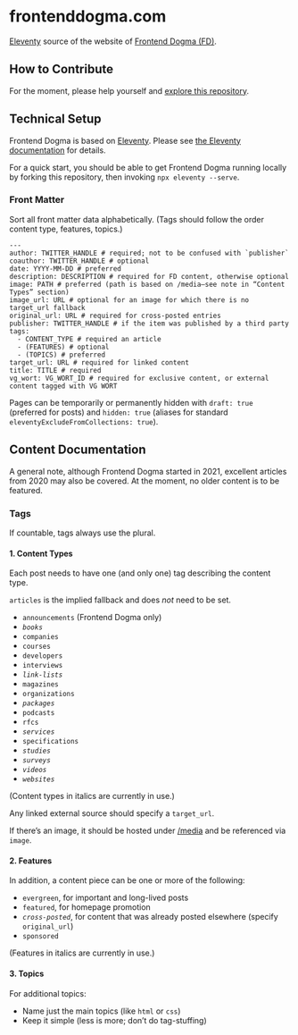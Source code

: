# frontenddogma.com

[Eleventy](https://www.11ty.dev/) source of the website of [Frontend Dogma (FD)](https://frontenddogma.com/).

## How to Contribute

For the moment, please help yourself and [explore this repository](https://github.com/j9t/frontenddogma.com).

## Technical Setup

Frontend Dogma is based on [Eleventy](https://www.11ty.dev/). Please see [the Eleventy documentation](https://www.11ty.dev/docs/) for details.

For a quick start, you should be able to get Frontend Dogma running locally by forking this repository, then invoking `npx eleventy --serve`.

### Front Matter

Sort all front matter data alphabetically. (Tags should follow the order content type, features, topics.)

```
---
author: TWITTER_HANDLE # required; not to be confused with `publisher`
coauthor: TWITTER_HANDLE # optional
date: YYYY-MM-DD # preferred
description: DESCRIPTION # required for FD content, otherwise optional
image: PATH # preferred (path is based on /media—see note in “Content Types” section)
image_url: URL # optional for an image for which there is no target_url fallback
original_url: URL # required for cross-posted entries
publisher: TWITTER_HANDLE # if the item was published by a third party
tags:
  - CONTENT_TYPE # required an article
  - (FEATURES) # optional
  - (TOPICS) # preferred
target_url: URL # required for linked content
title: TITLE # required
vg_wort: VG_WORT_ID # required for exclusive content, or external content tagged with VG WORT
```

Pages can be temporarily or permanently hidden with `draft: true` (preferred for posts) and `hidden: true` (aliases for standard `eleventyExcludeFromCollections: true`).

## Content Documentation

A general note, although Frontend Dogma started in 2021, excellent articles from 2020 may also be covered. At the moment, no older content is to be featured.

### Tags

If countable, tags always use the plural.

#### 1. Content Types

Each post needs to have one (and only one) tag describing the content type.

`articles` is the implied fallback and does _not_ need to be set.

* `announcements` (Frontend Dogma only)
* _`books`_
* `companies`
* `courses`
* `developers`
* `interviews`
* _`link-lists`_
* `magazines`
* `organizations`
* _`packages`_
* `podcasts`
* `rfcs`
* _`services`_
* `specifications`
* _`studies`_
* _`surveys`_ 
* _`videos`_
* _`websites`_

(Content types in italics are currently in use.)

Any linked external source should specify a `target_url`.

If there’s an image, it should be hosted under [/media](https://github.com/j9t/frontenddogma.com/tree/main/media) and be referenced via `image`.

#### 2. Features

In addition, a content piece can be one or more of the following:

* `evergreen`, for important and long-lived posts
* `featured`, for homepage promotion
* _`cross-posted`_, for content that was already posted elsewhere (specify `original_url`)
* `sponsored`

(Features in italics are currently in use.)

#### 3. Topics

For additional topics:

* Name just the main topics (like `html` or `css`)
* Keep it simple (less is more; don’t do tag-stuffing)